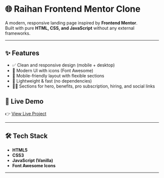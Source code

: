 # 🌐 Raihan Frontend Mentor Clone

A modern, responsive landing page inspired by **Frontend Mentor**.  
Built with pure **HTML, CSS, and JavaScript** without any external frameworks.  

---

## ✨ Features
- ✅ Clean and responsive design (mobile + desktop)  
- 🎨 Modern UI with icons (Font Awesome)  
- 📱 Mobile-friendly layout with flexible sections  
- 🚀 Lightweight & fast (no dependencies)  
- 👨‍💻 Sections for hero, benefits, pro subscription, hiring, and social links  


## 🔗 Live Demo
👉 [View Live Project](https://raihanfrontendmentor.netlify.app)  

---

## 🛠️ Tech Stack
- **HTML5**
- **CSS3**
- **JavaScript (Vanilla)**
- **Font Awesome Icons**

---

